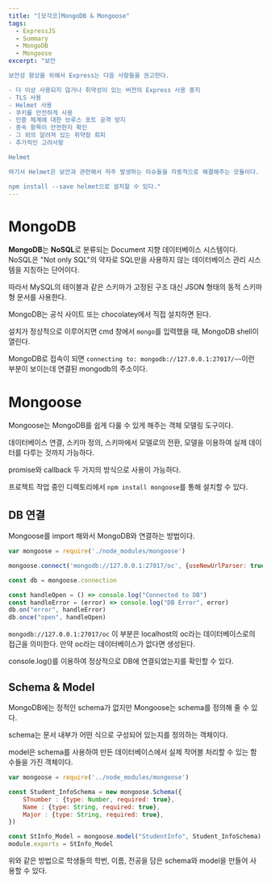 ```yaml
---
title: "[모각코]MongoDB & Mongoose"
tags:
  - ExpressJS
  - Summary
  - MongoDB
  - Mongoose
excerpt: "보안

보안성 향상을 위해서 Express는 다음 사항들을 권고한다.

- 더 이상 사용되지 않거나 취약성이 있는 버전의 Express 사용 중지
- TLS 사용
- Helmet 사용
- 쿠키를 안전하게 사용
- 인증 체계에 대한 브루스 포트 공격 방지
- 종속 항목이 안전한지 확인
- 그 외의 알려져 있는 취약점 회피
- 추가적인 고려사항

Helmet

여기서 Helmet은 보안과 관련해서 자주 발생하는 이슈들을 자동적으로 해결해주는 모듈이다.

npm install --save helmet으로 설치할 수 있다."
---
```



# MongoDB

**MongoDB**는 **NoSQL**로 분류되는 Document 지향 데이터베이스 시스템이다. NoSQL은 "Not only SQL"의 약자로 SQL만을 사용하지 않는 데이터베이스 관리 시스템을 지칭하는 단어이다.



따라서 MySQL의 테이블과 같은 스키마가 고정된 구조 대신 JSON 형태의 동적 스키마형 문서를 사용한다.



MongoDB는 공식 사이트 또는 chocolatey에서 직접 설치하면 된다.



설치가 정상적으로 이루어지면 cmd 창에서 `mongo`를 입력했을 때, MongoDB shell이 열린다.

MongoDB로 접속이 되면 `connecting to: mongodb://127.0.0.1:27017/~~`이런 부분이 보이는데 연결된 mongodb의 주소이다.



# Mongoose

Mongoose는 MongoDB를 쉽게 다룰 수 있게 해주는 객체 모델링 도구이다.

데이터베이스 연결, 스키마 정의, 스키마에서 모델로의 전환, 모델을 이용하여 실제 데이터를 다루는 것까지 가능하다.

promise와 callback 두 가지의 방식으로 사용이 가능하다.



프로젝트 작업 중인 디렉토리에서 `npm install mongoose`를 통해 설치할 수 있다.



## DB 연결

Mongoose를 import 해와서 MongoDB와 연결하는 방법이다.

```javascript
var mongoose = require('./node_modules/mongoose')

mongoose.connect('mongodb://127.0.0.1:27017/oc', {useNewUrlParser: true, useUnifiedTopology: true})

const db = mongoose.connection

const handleOpen = () => console.log("Connected to DB")
const handleError = (error) => console.log("DB Error", error)
db.on("error", handleError)
db.once("open", handleOpen)
```

`mongodb://127.0.0.1:27017/oc` 이 부분은 localhost의 oc라는 데이터베이스로의 접근을 의미한다. 만약 oc라는 데이터베이스가 없다면 생성된다.

console.log()를 이용하여 정상적으로 DB에 연결되었는지를 확인할 수 있다.



## Schema & Model

MongoDB에는 정적인 schema가 없지만 Mongoose는 schema를 정의해 줄 수 있다.

schema는 문서 내부가 어떤 식으로 구성되어 있는지를 정의하는 객체이다.



model은 schema를 사용하여 만든 데이터베이스에서 실제 작어블 처리할 수 있는 함수들을 가진 객체이다.



```javascript
var mongoose = require('../node_modules/mongoose')

const Student_InfoSchema = new mongoose.Schema({
    STnumber : {type: Number, required: true},
    Name : {type: String, required: true},
    Major : {type: String, required: true},
})

const StInfo_Model = mongoose.model("StudentInfo", Student_InfoSchema)
module.exports = StInfo_Model
```



위와 같은 방법으로 학생들의 학번, 이름, 전공을 담은 schema와 model을 만들어 사용할 수 있다.
